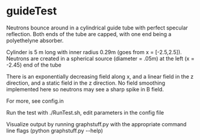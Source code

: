 guideTest
=========================

Neutrons bounce around in a cylindrical guide tube with perfect
specular reflection. Both ends of the tube are capped, with one end
being a polyethelyne absorber.

Cylinder is 5 m long with inner radius 0.29m (goes from x = [-2.5,2.5]).
Neutrons are created in a spherical source (diameter = .05m) at the
left (x = -2.45) end of the tube

There is an exponentially decreasing field along x, and a linear field in the z direction,
and a static field in the z direction. No field smoothing implemented here so neutrons may
see a sharp spike in B field.

For more, see config.in

Run the test with ./RunTest.sh, edit parameters in the config file

Visualize output by running graphstuff.py with the appropriate command line flags
(python graphstuff.py --help)
